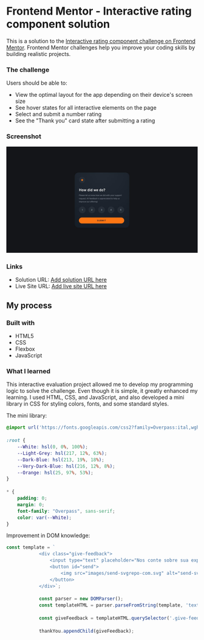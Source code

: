 # Frontend Mentor - Interactive rating component solution

This is a solution to the [Interactive rating component challenge on Frontend Mentor](https://www.frontendmentor.io/challenges/interactive-rating-component-koxpeBUmI). Frontend Mentor challenges help you improve your coding skills by building realistic projects. 

### The challenge

Users should be able to:

- View the optimal layout for the app depending on their device's screen size
- See hover states for all interactive elements on the page
- Select and submit a number rating
- See the "Thank you" card state after submitting a rating

### Screenshot

![](interactive-rating-component-main/design/desktop-design.jpg)

### Links

- Solution URL: [Add solution URL here](https://your-solution-url.com)
- Live Site URL: [Add live site URL here](https://your-live-site-url.com)

## My process

### Built with

- HTML5
- CSS
- Flexbox
- JavaScript

### What I learned

This interactive evaluation project allowed me to develop my programming logic to solve the challenge. Even though it is simple, it greatly enhanced my learning. I used HTML, CSS, and JavaScript, and also developed a mini library in CSS for styling colors, fonts, and some standard styles.

The mini library: 
```css
@import url('https://fonts.googleapis.com/css2?family=Overpass:ital,wght@0,100..900;1,100..900&display=swap');

:root {
    --White: hsl(0, 0%, 100%);
    --Light-Grey: hsl(217, 12%, 63%);
    --Dark-Blue: hsl(213, 19%, 18%);
    --Very-Dark-Blue: hsl(216, 12%, 8%);
    --Orange: hsl(25, 97%, 53%);
}

* {
    padding: 0;
    margin: 0;
    font-family: "Overpass", sans-serif;
    color: var(--White);
}
```

Improvement in DOM knowledge:
```js
const template = `
            <div class="give-feedback">
                <input type="text" placeholder="Nos conte sobre sua experiência">
                <button id="send">
                    <img src="images/send-svgrepo-com.svg" alt="send-svgrepo-com">
                </button>
            </div>`;

            const parser = new DOMParser();
            const templateHTML = parser.parseFromString(template, 'text/html');

            const giveFeedback = templateHTML.querySelector('.give-feedback');

            thankYou.appendChild(giveFeedback);
```
